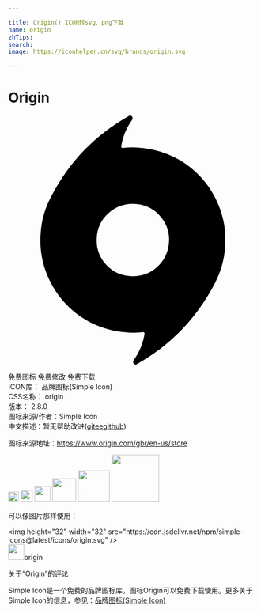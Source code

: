 ```yaml
---

title: Origin() ICON转svg、png下载
name: origin
zhTips: 
search: 
image: https://iconhelper.cn/svg/brands/origin.svg

---
```


# Origin  <small style="font-size: 60%;font-weight: 100"></small>

<div id="svg" class="svg-wrap">
<svg role="img" viewBox="0 0 24 24" xmlns="http://www.w3.org/2000/svg"><title>Origin icon</title><path d="M12.588 3.11c1.189.071 2.352.384 3.417.919 1.031.514 1.95 1.225 2.706 2.094.751.865 1.322 1.853 1.715 2.963.391 1.109.548 2.278.464 3.502-.033.636-.135 1.252-.306 1.848-.167.588-.393 1.159-.674 1.703-.439.849-.929 1.652-1.47 2.412-.538.759-1.125 1.465-1.762 2.118-.638.653-1.313 1.254-2.032 1.802-.719.544-1.471 1.038-2.254 1.479l-.037.026c-.033.018-.071.026-.109.023-.063-.015-.118-.048-.159-.097-.041-.05-.063-.111-.062-.173 0-.029.004-.059.012-.085.008-.023.021-.044.037-.062.277-.393.506-.806.686-1.235.181-.434.303-.885.368-1.359 0-.032-.015-.064-.038-.085-.021-.025-.053-.038-.085-.038-.264.032-.528.053-.795.062-.266.009-.532-.003-.796-.037-1.189-.071-2.353-.385-3.418-.918-1.031-.515-1.949-1.226-2.705-2.095-.754-.87-1.336-1.875-1.715-2.963-.394-1.123-.552-2.314-.465-3.502.033-.636.135-1.252.306-1.848.171-.598.396-1.155.675-1.68.439-.864.931-1.676 1.469-2.436.539-.757 1.125-1.464 1.761-2.118.639-.652 1.314-1.252 2.033-1.8.72-.546 1.47-1.039 2.253-1.479l.038-.025c.033-.02.07-.027.109-.025.065.016.119.051.158.098.043.051.062.106.062.174.001.027-.003.057-.012.084-.007.023-.02.043-.036.061-.273.386-.505.801-.687 1.237-.181.433-.3.885-.366 1.358 0 .033.012.063.036.086.022.024.054.037.085.037.262-.033.527-.053.795-.061.272-.009.536.003.798.035zm-.807 12.367c.922.079 1.838-.231 2.521-.855.72-.639 1.109-1.438 1.176-2.4.078-.928-.232-1.846-.856-2.535-.601-.708-1.472-1.131-2.4-1.162-.927-.078-1.845.232-2.534.855-.709.602-1.132 1.473-1.164 2.4-.078.926.228 1.842.846 2.535.628.725 1.432 1.115 2.411 1.162z"/></svg>
</div>
<detail full-name='origin'></detail>

<div class="detail-page">
<p>
<span><span class="badge-success badge">免费图标</span> <span class="badge-success badge">免费修改</span>  <span class="badge-success badge">免费下载</span> </span>
<br/>
<span>
ICON库：
<span class="badge-secondary badge">品牌图标(Simple Icon)</span> 
</span>
<br/>
<span>
CSS名称：
<span class="badge-secondary badge">origin</span> 
</span>

<br/>
<span>
版本：
<span class="badge-secondary badge">2.8.0</span> 
</span>
<br/>
<span>图标来源/作者：<span class="badge-light badge">Simple Icon</span></span> 
<br/>
<span class="zh-detail">中文描述：暂无<span class="help-link"><span>帮助改进</span>(<a href="https://gitee.com/liuwave/icon-helper/edit/master/json/brands/origin.json" target="_blank" rel="noopener noreferrer">gitee</a><a href="https://github.com/liuwave/icon-helper/edit/master/json/brands/origin.json" target="_blank" rel="noopener noreferrer">github</a></span>)</span><br/>
</p>
</div><div class="description description alert alert-light"><p>图标来源地址：<a href="https://www.origin.com/gbr/en-us/store" target="_blank" rel="noopener noreferrer">https://www.origin.com/gbr/en-us/store</a></p></div>
<div class="alert alert-dark">
<img height="21" width="21" src="https://cdn.jsdelivr.net/npm/simple-icons@latest/icons/origin.svg" />
<img height="24" width="24" src="https://cdn.jsdelivr.net/npm/simple-icons@latest/icons/origin.svg" />
<img height="32" width="32" src="https://cdn.jsdelivr.net/npm/simple-icons@latest/icons/origin.svg" />
<img height="48" width="48" src="https://cdn.jsdelivr.net/npm/simple-icons@latest/icons/origin.svg" />
<img height="64" width="64" src="https://cdn.jsdelivr.net/npm/simple-icons@latest/icons/origin.svg" />
<img height="96" width="96" src="https://cdn.jsdelivr.net/npm/simple-icons@latest/icons/origin.svg" />

</div>
<div>
  <p>可以像图片那样使用：    
  </p>
  <div class="alert alert-primary" style="font-size: 14px">
    &lt;img height="32" width="32" src="https://cdn.jsdelivr.net/npm/simple-icons@latest/icons/origin.svg" /&gt;
    <copy-btn content='<img height="32" width="32" src="https://cdn.jsdelivr.net/npm/simple-icons@latest/icons/origin.svg" />'></copy-btn>
  </div>
  <div class="alert alert-secondary">
    <img height="32" width="32" src="https://cdn.jsdelivr.net/npm/simple-icons@latest/icons/origin.svg" />origin
    <copy-btn content="origin" btn-title="复制图标名称"></copy-btn>
  </div>
</div>

<Vssue title="关于“Origin”的评论" >关于“Origin”的评论</Vssue>


<div><p>Simple Icon是一个免费的品牌图标库。图标Origin可以免费下载使用。更多关于  Simple Icon的信息，参见：<a target="_blank" href="https://iconhelper.cn/brands.html">品牌图标(Simple Icon)</a>
</p></div>

